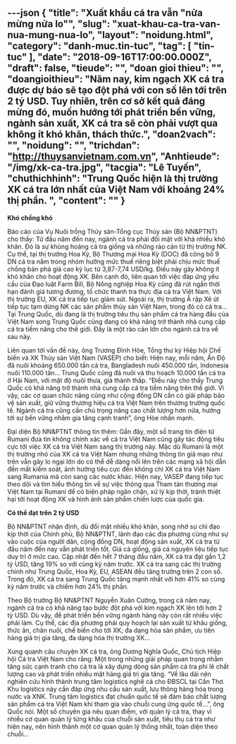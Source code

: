 ---json
{
    "title": "Xuất khẩu cá tra vẫn \"nửa mừng nửa lo\"",
    "slug": "xuat-khau-ca-tra-van-nua-mung-nua-lo",
    "layout": "noidung.html",
    "category": "danh-muc.tin-tuc",
    "tag": [
        "tin-tuc"
    ],
    "date": "2018-09-16T17:00:00.000Z",
    "draft": false,
    "tieude": "",
    "doan gioi thieu": "",
    "doangioithieu": "Năm nay, kim ngạch XK cá tra được dự báo sẽ tạo đột phá với con số lên tới trên 2 tỷ USD. Tuy nhiên, trên cơ sở kết quả đáng mừng đó, muốn hướng tới phát triển bền vững, ngành sản xuất, XK cá tra sẽ còn phải vượt qua không ít khó khăn, thách thức.",
    "doan2vach": "",
    "noidung": "",
    "trichdan": "http://thuysanvietnam.com.vn",
    "Anhtieude": "/img/xk-ca-tra.jpg",
    "tacgia": "Lê Tuyến",
    "chuthichhinh": "Trung Quốc hiện là thị trường XK cá tra lớn nhất của Việt Nam với khoảng 24% thị phần. ",
    "__content__": ""
}
---
<p><strong>Kh&oacute; chồng kh&oacute;</strong></p>

<p>B&aacute;o c&aacute;o của Vụ Nu&ocirc;i trồng Thủy sản-Tổng cục Thủy sản (Bộ NN&amp;PTNT) cho thấy: Từ đầu năm đến nay, ng&agrave;nh c&aacute; tra phải đối mặt với kh&aacute; nhiều kh&oacute; khăn. Đ&oacute; l&agrave; sự khủng hoảng c&aacute; tra giống v&agrave; những r&agrave;o cản từ thị trường NK. Cụ thể, tại thị trường Hoa Kỳ, Bộ Thương mại Hoa Kỳ (DOC) đ&atilde; c&ocirc;ng bố 9 DN c&aacute; tra nằm trong nh&oacute;m hưởng mức thuế ri&ecirc;ng biệt phải chịu mức thuế chống b&aacute;n ph&aacute; gi&aacute; cao kỷ lục từ 3,87-7,74 USD/kg. Điều n&agrave;y g&acirc;y kh&ocirc;ng &iacute;t kh&oacute; khăn cho hoạt động XK. B&ecirc;n cạnh đ&oacute;, li&ecirc;n quan tới việc đ&aacute;p ứng y&ecirc;u cầu của Đạo luật Farm Bill, Bộ N&ocirc;ng nghiệp Hoa Kỳ cũng đ&atilde; r&uacute;t ngắn thời hạn đ&aacute;nh gi&aacute; tương đương, tổ chức thanh tra thực địa c&aacute; tra Việt Nam. Với thị trường EU, XK c&aacute; tra tiếp tục giảm s&uacute;t. Ngo&agrave;i ra, thị trường Ả rập X&ecirc; &uacute;t tiếp tục tạm dừng NK c&aacute;c sản phẩm thủy sản Việt Nam, trong đ&oacute; c&oacute; c&aacute; tra&hellip; Tại Trung Quốc, d&ugrave; đang l&agrave; thị trường ti&ecirc;u thụ sản phẩm c&aacute; tra h&agrave;ng đầu của Việt Nam song Trung Quốc cũng đang c&oacute; khả năng trở th&agrave;nh nh&agrave; cung cấp c&aacute; tra tiềm năng cho thế giới. Đ&acirc;y l&agrave; một r&agrave;o cản lớn cho ng&agrave;nh c&aacute; tra về sau n&agrave;y.</p>

<p>Li&ecirc;n quan tới vấn đề n&agrave;y, &ocirc;ng Trương Đ&igrave;nh H&ograve;e, Tổng thư k&yacute; Hiệp hội Chế biến v&agrave; XK Thủy sản Việt Nam (VASEP) cho biết: Hiện nay, mỗi năm, Ấn Độ đ&atilde; nu&ocirc;i khoảng 650.000 tấn c&aacute; tra, Bangladesh nu&ocirc;i 450.000 tấn, Indonesia nu&ocirc;i 110.000 tấn&hellip; Trung Quốc cũng đ&atilde; nu&ocirc;i v&agrave; thu hoạch 10.000 tấn c&aacute; tra ở Hải Nam, với mật độ nu&ocirc;i thưa, gi&aacute; th&agrave;nh thấp. &ldquo;Điều n&agrave;y cho thấy Trung Quốc c&oacute; khả năng trở th&agrave;nh nh&agrave; cung cấp c&aacute; tra tiềm năng tr&ecirc;n thế giới. V&igrave; vậy, c&aacute;c cơ quan chức năng cũng như cộng đồng DN cần c&oacute; giải ph&aacute;p bảo vệ sản xuất, giữ vững thương hiệu c&aacute; tra Việt Nam tr&ecirc;n thương trường quốc tế. Ng&agrave;nh c&aacute; tra cũng cần ch&uacute; trọng n&acirc;ng cao chất lượng hơn nữa, hướng tới sự bền vững nhằm gia tăng cạnh tranh&rdquo;, &ocirc;ng H&ograve;e nhấn mạnh.</p>

<p>Đại diện Bộ NN&amp;PTNT th&ocirc;ng tin th&ecirc;m: Gần đ&acirc;y, một số trang tin điện tử Rumani đưa tin kh&ocirc;ng ch&iacute;nh x&aacute;c về c&aacute; tra Việt Nam cũng g&acirc;y t&aacute;c động ti&ecirc;u cực tới việc XK c&aacute; tra Việt Nam sang thị trường n&agrave;y. Mặc d&ugrave; Rumani l&agrave; một thị trường nhỏ của XK c&aacute; tra Việt Nam nhưng những th&ocirc;ng tin giả mạo như tr&ecirc;n vẫn g&acirc;y lo ngại lớn do c&oacute; thể dễ d&agrave;ng nổi l&ecirc;n tr&ecirc;n c&aacute;c mạng x&atilde; hội dẫn đến mất kiểm so&aacute;t, ảnh hưởng ti&ecirc;u cực đến kh&ocirc;ng chỉ XK c&aacute; tra Việt Nam sang Rumania m&agrave; c&ograve;n sang c&aacute;c nước kh&aacute;c. Hiện nay, VASEP đang tiếp tục theo d&otilde;i v&agrave; t&igrave;m hiểu th&ocirc;ng tin về sự việc th&ocirc;ng qua Tham t&aacute;n thương mại Việt Nam tại Rumani để c&oacute; biện ph&aacute;p ngăn chặn, xử l&yacute; kịp thời, tr&aacute;nh thiệt hại tới hoạt động XK v&agrave; h&igrave;nh ảnh sản phẩm chiến lược của quốc gia.</p>

<p><strong>C&oacute; thể đạt tr&ecirc;n 2 tỷ USD</strong></p>

<p>Bộ NN&amp;PTNT nhận định, d&ugrave; đối mặt nhiều kh&oacute; khăn, song nhờ sự chỉ đạo kịp thời của Ch&iacute;nh phủ, Bộ NN&amp;PTNT, l&atilde;nh đạo c&aacute;c địa phương cũng như sự v&agrave;o cuộc của người d&acirc;n, cộng đồng DN, hoạt động sản xuất, XK c&aacute; tra từ đầu năm đến nay vẫn ph&aacute;t triển tốt. Gi&aacute; c&aacute; giống, gi&aacute; c&aacute; nguy&ecirc;n liệu tiếp tục duy tr&igrave; ở mức cao. Cập nhật đến hết 7 th&aacute;ng đầu năm, XK c&aacute; tra đạt gần 1,2 tỷ USD, tăng 19% so với c&ugrave;ng kỳ năm trước. XK c&aacute; tra sang c&aacute;c thị trường ch&iacute;nh như Trung Quốc, Hoa Kỳ, EU, ASEAN đều tăng trưởng tr&ecirc;n 2 con số. Trong đ&oacute;, XK c&aacute; tra sang Trung Quốc tăng mạnh nhất với hơn 41% so c&ugrave;ng kỳ năm trước v&agrave; chiếm hơn 24% thị phần.</p>

<p>Theo Bộ trưởng Bộ NN&amp;PTNT Nguyễn Xu&acirc;n Cường, trong cả năm nay, ng&agrave;nh c&aacute; tra c&oacute; khả năng tạo bước đột ph&aacute; với kim ngạch XK l&ecirc;n tới hơn 2 tỷ USD. D&ugrave; vậy, để ph&aacute;t triển bền vững ng&agrave;nh h&agrave;ng n&agrave;y c&ograve;n rất nhiều việc phải l&agrave;m. Cụ thể, c&aacute;c địa phương phải quy hoạch lại sản xuất từ kh&acirc;u giống, thức ăn, chăn nu&ocirc;i, chế biến cho tới XK; đa dạng h&oacute;a sản phẩm, ưu ti&ecirc;n h&agrave;ng gi&aacute; trị gia tăng, đa dạng h&oacute;a thị trường XK&hellip;</p>

<p>Xung quanh c&acirc;u chuyện XK c&aacute; tra, &ocirc;ng Dương Nghĩa Quốc, Chủ tịch Hiệp hội C&aacute; tra Việt Nam cho rằng: Một trong những giải ph&aacute;p quan trọng nhằm tăng sức cạnh tranh cho c&aacute; tra l&agrave; x&acirc;y dựng d&ograve;ng sản phẩm c&aacute; tra phi l&ecirc; chất lượng cao v&agrave; ph&aacute;t triển nhiều mặt h&agrave;ng gi&aacute; trị gia tăng. &ldquo;Về l&acirc;u d&agrave;i n&ecirc;n nghi&ecirc;n cứu h&igrave;nh th&agrave;nh trung t&acirc;m logistics nghề c&aacute; cho ĐBSCL tại Cần Thơ. Khu logistics n&agrave;y cần đ&aacute;p ứng nhu cầu sản xuất, lưu th&ocirc;ng h&agrave;ng h&oacute;a trong nước v&agrave; XNK. Trung t&acirc;m logistics đạt chuẩn quốc tế sẽ đảm bảo chất lượng sản phẩm c&aacute; tra Việt Nam khi tham gia v&agrave;o chuỗi cung ứng quốc tế&hellip;&rdquo;, &ocirc;ng Quốc n&oacute;i. Một số chuy&ecirc;n gia n&ecirc;u quan điểm, với quản l&yacute; c&aacute; tra, thay v&igrave; nhiều cơ quan quản l&yacute; từng kh&acirc;u của chuỗi sản xuất, ti&ecirc;u thụ c&aacute; tra như hiện nay, n&ecirc;n h&igrave;nh th&agrave;nh một cơ quan quản l&yacute; thống nhất, to&agrave;n diện theo chuỗi&hellip;</p>
